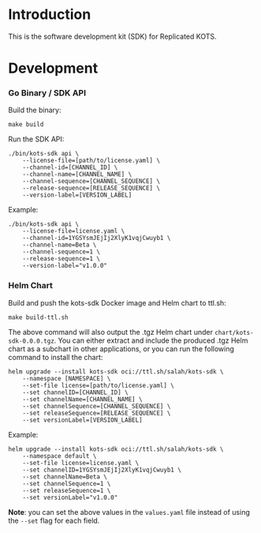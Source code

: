 # Introduction

This is the software development kit (SDK) for Replicated KOTS.

# Development

### Go Binary / SDK API

Build the binary:
```shell
make build
```

Run the SDK API:
```shell
./bin/kots-sdk api \
    --license-file=[path/to/license.yaml] \
    --channel-id=[CHANNEL_ID] \
    --channel-name=[CHANNEL_NAME] \
    --channel-sequence=[CHANNEL_SEQUENCE] \
    --release-sequence=[RELEASE_SEQUENCE] \
    --version-label=[VERSION_LABEL]
```

Example:
```shell
./bin/kots-sdk api \
    --license-file=license.yaml \
    --channel-id=1YGSYsmJEjIj2XlyK1vqjCwuyb1 \
    --channel-name=Beta \
    --channel-sequence=1 \
    --release-sequence=1 \
    --version-label="v1.0.0"
```

### Helm Chart
Build and push the kots-sdk Docker image and Helm chart to ttl.sh:

```shell
make build-ttl.sh
```

The above command will also output the .tgz Helm chart under `chart/kots-sdk-0.0.0.tgz`.
You can either extract and include the produced .tgz Helm chart as a subchart in other applications, or you can run the following command to install the chart:

```shell
helm upgrade --install kots-sdk oci://ttl.sh/salah/kots-sdk \
    --namespace [NAMESPACE] \
    --set-file license=[path/to/license.yaml] \
    --set channelID=[CHANNEL_ID] \
    --set channelName=[CHANNEL_NAME] \
    --set channelSequence=[CHANNEL_SEQUENCE] \
    --set releaseSequence=[RELEASE_SEQUENCE] \
    --set versionLabel=[VERSION_LABEL]
```

Example:
```shell
helm upgrade --install kots-sdk oci://ttl.sh/salah/kots-sdk \
    --namespace default \
    --set-file license=license.yaml \
    --set channelID=1YGSYsmJEjIj2XlyK1vqjCwuyb1 \
    --set channelName=Beta \
    --set channelSequence=1 \
    --set releaseSequence=1 \
    --set versionLabel="v1.0.0"
```

**Note**: you can set the above values in the `values.yaml` file instead of using the `--set` flag for each field.
